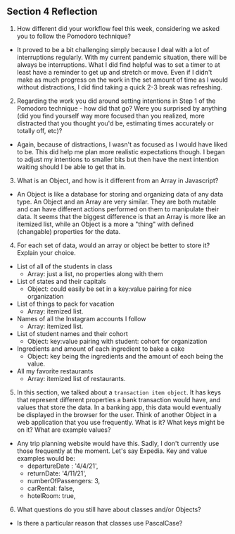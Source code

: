 ## Section 4 Reflection

1. How different did your workflow feel this week, considering we asked you to follow the Pomodoro technique?
  * It proved to be a bit challenging simply because I deal with a lot of interruptions regularly. With my current pandemic situation, there will be always be interruptions. What I did find helpful was to set a timer to at least have a reminder to get up and stretch or move. Even if I didn't make as much progress on the work in the set amount of time as I would without distractions, I did find taking a quick 2-3 break was refreshing.

2. Regarding the work you did around setting intentions in Step 1 of the Pomodoro technique - how did that go? Were you surprised by anything (did you find yourself way more focused than you realized, more distracted that you thought you'd be, estimating times accurately or totally off, etc)?
  * Again, because of distractions, I wasn't as focused as I would have liked to be. This did help me plan more realistic expectations though. I began to adjust my intentions to smaller bits but then have the next intention waiting should I be able to get that in.

3. What is an Object, and how is it different from an Array in Javascript?
  * An Object is like a database for storing and organizing data of any data type. An Object and an Array are very similar. They are both mutable and can have different actions performed on them to manipulate their data. It seems that the biggest difference is that an Array is more like an itemized list, while an Object is a more a "thing" with defined (changable) properties for the data.

4. For each set of data, would an array or object be better to store it? Explain your choice.

  * List of all of the students in class
    - Array: just a list, no properties along with them
  * List of states and their capitals
    - Object: could easily be set in a key:value pairing for nice organization
  * List of things to pack for vacation
    - Array: itemized list.
  * Names of all the Instagram accounts I follow
    - Array: itemized list.
  * List of student names and their cohort
    - Object: key:value pairing with student: cohort for organization
  * Ingredients and amount of each ingredient to bake a cake
    - Object: key being the ingredients and the amount of each being the value.
  * All my favorite restaurants
    - Array: itemized list of restaurants.

5. In this section, we talked about a `transaction item object`. It has keys that represent different properties a bank transaction would have, and values that store the data. In a banking app, this data would eventually be displayed in the browser for the user. Think of another Object in a web application that you use frequently. What is it? What keys might be on it? What are example values?

  * Any trip planning website would have this. Sadly, I don't currently use those frequently at the moment. Let's say Expedia. Key and value examples would be:
    - departureDate : '4/4/21',
    - returnDate: '4/11/21',
    - numberOfPassengers: 3,
    - carRental: false,
    - hotelRoom: true,

6. What questions do you still have about classes and/or Objects?
  * Is there a particular reason that classes use PascalCase?
